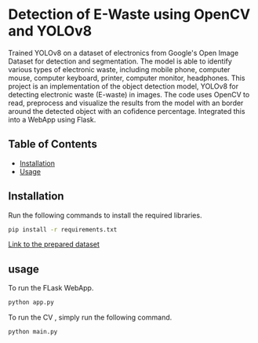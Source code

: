 # Detection of E-Waste using OpenCV and YOLOv8

Trained YOLOv8 on a dataset of electronics from Google's Open Image Dataset for detection and segmentation. The model is able to identify various types of electronic waste, including mobile phone, computer mouse, computer keyboard, printer, computer monitor, headphones.
This project is an implementation of the object detection model, YOLOv8 for detecting electronic  waste (E-waste) in images. The code uses OpenCV to read, preprocess and visualize the results from the model with an border around the detected object with an cofidence percentage.
Integrated this into a WebApp using Flask. 
## Table of Contents

- [Installation](#installation)
- [Usage](#usage)


## Installation

Run the following commands to install the required libraries.
```bash
pip install -r requirements.txt
```

[Link to the prepared dataset](#https://drive.google.com/drive/folders/1YBtsNDSrWJjjTbAtVTglOW_B_BOz2-eY?usp=sharing)

## usage
To run the FLask WebApp.
```bash
python app.py
```

To run the CV , simply run the following command.
```bash
python main.py
```

